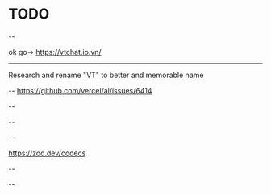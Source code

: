 # TODO

--

ok go-> https://vtchat.io.vn/

---

Research and rename "VT" to better and memorable name

--
https://github.com/vercel/ai/issues/6414

--

--

--

https://zod.dev/codecs

--

--
